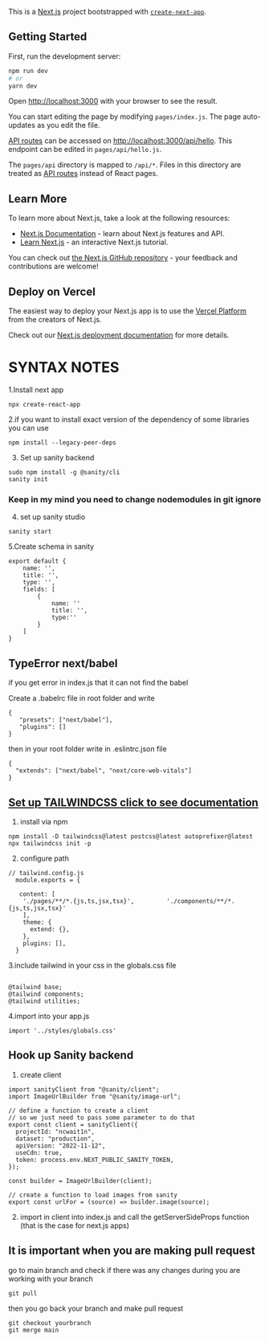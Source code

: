 This is a [Next.js](https://nextjs.org/) project bootstrapped with [`create-next-app`](https://github.com/vercel/next.js/tree/canary/packages/create-next-app).

## Getting Started

First, run the development server:

```bash
npm run dev
# or
yarn dev
```

Open [http://localhost:3000](http://localhost:3000) with your browser to see the result.

You can start editing the page by modifying `pages/index.js`. The page auto-updates as you edit the file.

[API routes](https://nextjs.org/docs/api-routes/introduction) can be accessed on [http://localhost:3000/api/hello](http://localhost:3000/api/hello). This endpoint can be edited in `pages/api/hello.js`.

The `pages/api` directory is mapped to `/api/*`. Files in this directory are treated as [API routes](https://nextjs.org/docs/api-routes/introduction) instead of React pages.

## Learn More

To learn more about Next.js, take a look at the following resources:

- [Next.js Documentation](https://nextjs.org/docs) - learn about Next.js features and API.
- [Learn Next.js](https://nextjs.org/learn) - an interactive Next.js tutorial.

You can check out [the Next.js GitHub repository](https://github.com/vercel/next.js/) - your feedback and contributions are welcome!

## Deploy on Vercel

The easiest way to deploy your Next.js app is to use the [Vercel Platform](https://vercel.com/new?utm_medium=default-template&filter=next.js&utm_source=create-next-app&utm_campaign=create-next-app-readme) from the creators of Next.js.

Check out our [Next.js deployment documentation](https://nextjs.org/docs/deployment) for more details.

# SYNTAX NOTES

1.Install next app

```
npx create-react-app
```

2.if you want to install exact version of the dependency of some libraries you can use

```
npm install --legacy-peer-deps
```

3. Set up sanity backend

```
sudo npm install -g @sanity/cli
sanity init
```

### Keep in my mind you need to change nodemodules in git ignore

4. set up sanity studio

```
sanity start
```

5.Create schema in sanity

```
export default {
    name: '',
    title: '',
    type: '',
    fields: [
        {
            name: ''
            title: '',
            type:''
        }
    ]
}
```

## TypeError next/babel

if you get error in index.js that it can not find the babel

Create a .babelrc file in root folder and
write

```
{
   "presets": ["next/babel"],
   "plugins": []
}
```

then in your root folder write in .eslintrc.json file

```
{
  "extends": ["next/babel", "next/core-web-vitals"]
}

```

## [Set up TAILWINDCSS click to see documentation](https://v2.tailwindcss.com/docs/guides/nextjs)

1. install via npm

```
npm install -D tailwindcss@latest postcss@latest autoprefixer@latest
npx tailwindcss init -p
```

2. configure path

```
// tailwind.config.js
  module.exports = {

   content: [
    './pages/**/*.{js,ts,jsx,tsx}',         './components/**/*.{js,ts,jsx,tsx}'
    ],
    theme: {
      extend: {},
    },
    plugins: [],
  }
```

3.include tailwind in your css in the globals.css file

```

@tailwind base;
@tailwind components;
@tailwind utilities;
```

4.import into your app.js

```
import '../styles/globals.css'
```
## Hook up Sanity backend
1. create client
```
import sanityClient from "@sanity/client";
import ImageUrlBuilder from "@sanity/image-url";

// define a function to create a client
// so we just need to pass some parameter to do that
export const client = sanityClient({
  projectId: "ncwait1n",
  dataset: "production",
  apiVersion: "2022-11-12",
  useCdn: true,
  token: process.env.NEXT_PUBLIC_SANITY_TOKEN,
});

const builder = ImageUrlBuilder(client);

// create a function to load images from sanity
export const urlFor = (source) => builder.image(source);
```
2. import in client into index.js and
call the getServerSideProps function (that is the case for next.js apps)

## It is important when you are making pull request
  go to main branch and check if there was any changes during you are working with your branch 
  ```
  git pull 
```
then you go back your branch and make pull request
```
git checkout yourbranch
git merge main
```